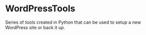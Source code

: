 # WordPressTools
Series of tools created in Python that can be used to setup a new WordPress site or back it up.

